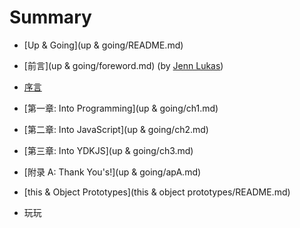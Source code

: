 # Summary

* [Up & Going](up & going/README.md)

 * [前言](up & going/foreword.md) (by [Jenn Lukas](http://jennlukas.com))
 * [序言](preface.md)
 * [第一章: Into Programming](up & going/ch1.md)
 * [第二章: Into JavaScript](up & going/ch2.md)
 * [第三章: Into YDKJS](up & going/ch3.md)
 * [附录 A: Thank You's!](up & going/apA.md)

* [this & Object Prototypes](this & object prototypes/README.md)

 * 玩玩
